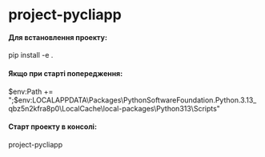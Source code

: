 # project-pycliapp


#### Для встановлення проекту:
pip install -e .

#### Якщо при старті попередження:
$env:Path += ";$env:LOCALAPPDATA\Packages\PythonSoftwareFoundation.Python.3.13_qbz5n2kfra8p0\LocalCache\local-packages\Python313\Scripts"

#### Старт проекту в консолі:
project-pycliapp 